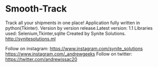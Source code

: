 # Smooth-Track
Track all your shipments in one place! Application fully written in python(Tkinter).
Version by version release.Latest version: 1.1
Libraries used: Selenium,Tkinter,sqlite 
Created by Synite Solutions. <http://synitesolutions.ml>

Follow on instagram: <https://www.instagram.com/synite_solutions>  <https://www.instagram.com/_andrewgeeks>
Follow on twitter: <https://twitter.com/andrewissac20>
